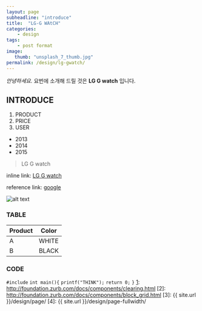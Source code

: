 ```yaml
---
layout: page
subheadline: "introduce"
title:  "LG-G WAtCH"
categories:
    - design
tags:
    - post format
image:
   thumb: "unsplash_7_thumb.jpg"
permalink: /design/lg-gwatch/
---
```

*안녕하세요.*
요번에 소개해 드릴 것은 
**LG G watch** 입니다.

## INTRODUCE

1. PRODUCT
2. PRICE
3. USER
- 2013
- 2014
- 2015

>LG G watch

inline link:
[LG G watch](http://www.naver.com)

reference link:
[google][1]

[1]: https://www.google.co.kr

![alt text](http://yskmedia01.cafe24.com/wp-content/uploads/2013/11/웨어러블-이미지메인컷.jpg)

### TABLE

Product | Color
------ | -----
A | WHITE
B | BLACK


### CODE

`#include`
`int main(){`
`printf("THINK");`
`return 0;`
`}`
 [1]: http://foundation.zurb.com/docs/components/clearing.html
 [2]: http://foundation.zurb.com/docs/components/block_grid.html
 [3]: {{ site.url }}/design/page/
 [4]: {{ site.url }}/design/page-fullwidth/

